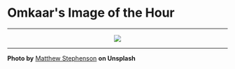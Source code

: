 # Omkaar's Image of the Hour

---

<div align="center">

<a href="https://unsplash.com/photos/a-man-in-a-cowboy-hat-smiles-for-the-camera-xppGoNmgF9Q">
  <img src="https://images.unsplash.com/photo-1747835369484-97d3f0f782ac?crop=entropy&cs=tinysrgb&fit=max&fm=jpg&ixid=M3w3NjA2Nzh8MHwxfHJhbmRvbXx8fHx8fHx8fDE3NDk5MTMyMDB8&ixlib=rb-4.1.0&q=80&w=1080" style="max-width:100%; height:auto;">
</a>



</div>

---

**Photo by** [Matthew Stephenson](https://unsplash.com/@matthewryanstephenson) **on Unsplash**
